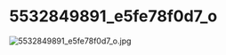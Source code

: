 # 5532849891_e5fe78f0d7_o

![5532849891_e5fe78f0d7_o.jpg](5532849891_e5fe78f0d7_o%20601e988640ad49ba971ab10a9a486677/5532849891_e5fe78f0d7_o.jpg)